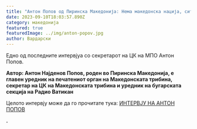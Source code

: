 ```yaml
---
title: "Антон Попов од Пиринска Македонија: Нема македонска нација, сите сме Бугари"
date: 2023-09-10T18:03:57.890Z
category: македонија
featured: true
featuredImage: ../img/anton-popov.jpg
author: Вардарски
---
```

Едно од последните интервјуа со секретарот на ЦК на МПО Антон Попов. 

**Автор: Антон Најденов Попов, роден во Пиринска Македонија, е главен уредник на печатениот орган на Македонската трибина, секретар на ЦК на Македонската трибина и уредник на бугарската секција на Радио Ватикан**



Целото интервју може да го прочитате тука: [ИНТЕРВЈУ НА АНТОН ПОПОВ](https://www.strumski.com/books/Anton_Popov_Interview.pdf)

**.**